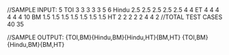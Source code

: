 //SAMPLE INPUT:
5
TOI
3 3 3 3 3 5 6
Hindu
2.5 2.5 2.5 2.5 2.5 4 4
ET 
4 4 4 4 4 4 10
BM
1.5 1.5 1.5 1.5 1.5 1.5 1.5
HT
2 2 2 2 2 4 4
2 //TOTAL TEST CASES
40
35

//SAMPLE OUTPUT:
{TOI,BM}{Hindu,BM}{Hindu,HT}{BM,HT}
{TOI,BM}{Hindu,BM}{BM,HT}
